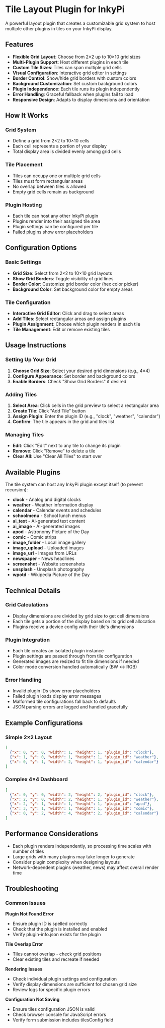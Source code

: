# Tile Layout Plugin for InkyPi

A powerful layout plugin that creates a customizable grid system to host multiple other plugins in tiles on your InkyPi display.

## Features

- **Flexible Grid Layout**: Choose from 2×2 up to 10×10 grid sizes
- **Multi-Plugin Support**: Host different plugins in each tile
- **Custom Tile Sizes**: Tiles can span multiple grid cells
- **Visual Configuration**: Interactive grid editor in settings
- **Border Control**: Show/hide grid borders with custom colors
- **Background Customization**: Set custom background colors
- **Plugin Independence**: Each tile runs its plugin independently
- **Error Handling**: Graceful fallback when plugins fail to load
- **Responsive Design**: Adapts to display dimensions and orientation

## How It Works

### Grid System
- Define a grid from 2×2 to 10×10 cells
- Each cell represents a portion of your display
- Total display area is divided evenly among grid cells

### Tile Placement
- Tiles can occupy one or multiple grid cells
- Tiles must form rectangular areas
- No overlap between tiles is allowed
- Empty grid cells remain as background

### Plugin Hosting
- Each tile can host any other InkyPi plugin
- Plugins render into their assigned tile area
- Plugin settings can be configured per tile
- Failed plugins show error placeholders

## Configuration Options

### Basic Settings
- **Grid Size**: Select from 2×2 to 10×10 grid layouts
- **Show Grid Borders**: Toggle visibility of grid lines
- **Border Color**: Customize grid border color (hex color picker)
- **Background Color**: Set background color for empty areas

### Tile Configuration
- **Interactive Grid Editor**: Click and drag to select areas
- **Add Tiles**: Select rectangular areas and assign plugins
- **Plugin Assignment**: Choose which plugin renders in each tile
- **Tile Management**: Edit or remove existing tiles

## Usage Instructions

### Setting Up Your Grid

1. **Choose Grid Size**: Select your desired grid dimensions (e.g., 4×4)
2. **Configure Appearance**: Set border and background colors
3. **Enable Borders**: Check "Show Grid Borders" if desired

### Adding Tiles

1. **Select Area**: Click cells in the grid preview to select a rectangular area
2. **Create Tile**: Click "Add Tile" button
3. **Assign Plugin**: Enter the plugin ID (e.g., "clock", "weather", "calendar")
4. **Confirm**: The tile appears in the grid and tiles list

### Managing Tiles

- **Edit**: Click "Edit" next to any tile to change its plugin
- **Remove**: Click "Remove" to delete a tile
- **Clear All**: Use "Clear All Tiles" to start over

## Available Plugins

The tile system can host any InkyPi plugin except itself (to prevent recursion):

- **clock** - Analog and digital clocks
- **weather** - Weather information display  
- **calendar** - Calendar events and schedules
- **schoolmenu** - School lunch menus
- **ai_text** - AI-generated text content
- **ai_image** - AI-generated images
- **apod** - Astronomy Picture of the Day
- **comic** - Comic strips
- **image_folder** - Local image gallery
- **image_upload** - Uploaded images
- **image_url** - Images from URLs
- **newspaper** - News headlines
- **screenshot** - Website screenshots
- **unsplash** - Unsplash photography
- **wpotd** - Wikipedia Picture of the Day

## Technical Details

### Grid Calculations
- Display dimensions are divided by grid size to get cell dimensions
- Each tile gets a portion of the display based on its grid cell allocation
- Plugins receive a device config with their tile's dimensions

### Plugin Integration
- Each tile creates an isolated plugin instance
- Plugin settings are passed through from tile configuration
- Generated images are resized to fit tile dimensions if needed
- Color mode conversion handled automatically (BW ↔ RGB)

### Error Handling
- Invalid plugin IDs show error placeholders
- Failed plugin loads display error messages
- Malformed tile configurations fall back to defaults
- JSON parsing errors are logged and handled gracefully

## Example Configurations

### Simple 2×2 Layout
```json
[
  {"x": 0, "y": 0, "width": 1, "height": 1, "plugin_id": "clock"},
  {"x": 1, "y": 0, "width": 1, "height": 1, "plugin_id": "weather"},
  {"x": 0, "y": 1, "width": 2, "height": 1, "plugin_id": "calendar"}
]
```

### Complex 4×4 Dashboard
```json
[
  {"x": 0, "y": 0, "width": 2, "height": 2, "plugin_id": "clock"},
  {"x": 2, "y": 0, "width": 2, "height": 1, "plugin_id": "weather"},
  {"x": 2, "y": 1, "width": 1, "height": 1, "plugin_id": "apod"},
  {"x": 3, "y": 1, "width": 1, "height": 1, "plugin_id": "comic"},
  {"x": 0, "y": 2, "width": 4, "height": 2, "plugin_id": "calendar"}
]
```

## Performance Considerations

- Each plugin renders independently, so processing time scales with number of tiles
- Large grids with many plugins may take longer to generate
- Consider plugin complexity when designing layouts
- Network-dependent plugins (weather, news) may affect overall render time

## Troubleshooting

### Common Issues

**Plugin Not Found Error**
- Ensure plugin ID is spelled correctly
- Check that the plugin is installed and enabled
- Verify plugin-info.json exists for the plugin

**Tile Overlap Error**
- Tiles cannot overlap - check grid positions
- Clear existing tiles and recreate if needed

**Rendering Issues**
- Check individual plugin settings and configuration
- Verify display dimensions are sufficient for chosen grid size
- Review logs for specific plugin errors

**Configuration Not Saving**
- Ensure tiles configuration JSON is valid
- Check browser console for JavaScript errors
- Verify form submission includes tilesConfig field